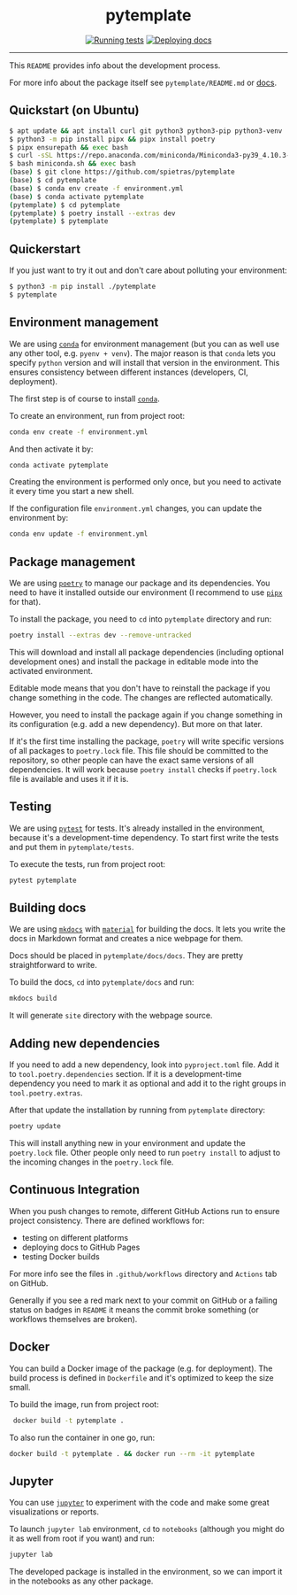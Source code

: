 <h1 align="center">pytemplate</h1>

<div align="center">

[![Running tests](https://github.com/spietras/pytemplate/actions/workflows/test.yml/badge.svg)](https://github.com/spietras/pytemplate/actions/workflows/test.yml)
[![Deploying docs](https://github.com/spietras/pytemplate/actions/workflows/docs.yml/badge.svg)](https://github.com/spietras/pytemplate/actions/workflows/docs.yml)

</div>

---

This `README` provides info about the development process.

For more info about the package itself see `pytemplate/README.md` or [docs](https://spietras.github.io/pytemplate).

## Quickstart (on Ubuntu)

```sh
$ apt update && apt install curl git python3 python3-pip python3-venv
$ python3 -m pip install pipx && pipx install poetry
$ pipx ensurepath && exec bash
$ curl -sSL https://repo.anaconda.com/miniconda/Miniconda3-py39_4.10.3-Linux-x86_64.sh -o miniconda.sh
$ bash miniconda.sh && exec bash
(base) $ git clone https://github.com/spietras/pytemplate
(base) $ cd pytemplate
(base) $ conda env create -f environment.yml
(base) $ conda activate pytemplate
(pytemplate) $ cd pytemplate
(pytemplate) $ poetry install --extras dev
(pytemplate) $ pytemplate
```

## Quickerstart

If you just want to try it out and don't care about polluting your environment:

```sh
$ python3 -m pip install ./pytemplate
$ pytemplate
```

## Environment management

We are using [`conda`](https://conda.io) for environment management (but you can as well use any other tool, e.g. `pyenv + venv`).
The major reason is that `conda` lets you specify `python` version and will install that version in the environment.
This ensures consistency between different instances (developers, CI, deployment).

The first step is of course to install [`conda`](https://conda.io).

To create an environment, run from project root:

```sh
conda env create -f environment.yml
```

And then activate it by:

```sh
conda activate pytemplate
```

Creating the environment is performed only once, but you need to activate it every time you start a new shell.

If the configuration file `environment.yml` changes, you can update the environment by:

```sh
conda env update -f environment.yml
```

## Package management

We are using [`poetry`](https://python-poetry.org) to manage our package and its dependencies.
You need to have it installed outside our environment (I recommend to use [`pipx`](https://pipxproject.github.io/pipx) for that).

To install the package, you need to `cd` into `pytemplate` directory and run:

```sh
poetry install --extras dev --remove-untracked
```

This will download and install all package dependencies (including optional development ones) and install the package in editable mode into the activated environment.

Editable mode means that you don't have to reinstall the package if you change something in the code.
The changes are reflected automatically.

However, you need to install the package again if you change something in its configuration (e.g. add a new dependency).
But more on that later.

If it's the first time installing the package, `poetry` will write specific versions of all packages to `poetry.lock` file.
This file should be committed to the repository, so other people can have the exact same versions of all dependencies.
It will work because `poetry install` checks if `poetry.lock` file is available and uses it if it is.

## Testing

We are using [`pytest`](https://pytest.org) for tests.
It's already installed in the environment, because it's a development-time dependency.
To start first write the tests and put them in `pytemplate/tests`.

To execute the tests, run from project root:

```sh
pytest pytemplate
```

## Building docs

We are using [`mkdocs`](https://www.mkdocs.org) with [`material`](https://squidfunk.github.io/mkdocs-material) for building the docs.
It lets you write the docs in Markdown format and creates a nice webpage for them.

Docs should be placed in `pytemplate/docs/docs`.
They are pretty straightforward to write.

To build the docs, `cd` into `pytemplate/docs` and run:

```sh
mkdocs build
```

It will generate `site` directory with the webpage source.

## Adding new dependencies

If you need to add a new dependency, look into `pyproject.toml` file.
Add it to `tool.poetry.dependencies` section.
If it is a development-time dependency you need to mark it as optional and add it to the right groups in `tool.poetry.extras`.

After that update the installation by running from `pytemplate` directory:

```sh
poetry update
```

This will install anything new in your environment and update the `poetry.lock` file.
Other people only need to run `poetry install` to adjust to the incoming changes in the `poetry.lock` file.

## Continuous Integration

When you push changes to remote, different GitHub Actions run to ensure project consistency.
There are defined workflows for:

- testing on different platforms
- deploying docs to GitHub Pages
- testing Docker builds

For more info see the files in `.github/workflows` directory and `Actions` tab on GitHub.

Generally if you see a red mark next to your commit on GitHub or a failing status on badges in `README` it means the commit broke something (or workflows themselves are broken).



## Docker

You can build a Docker image of the package (e.g. for deployment).
The build process is defined in `Dockerfile` and it's optimized to keep the size small.

To build the image, run from project root:

```sh
 docker build -t pytemplate .
```

To also run the container in one go, run:

```sh
docker build -t pytemplate . && docker run --rm -it pytemplate
```

## Jupyter

You can use [`jupyter`](https://jupyter.org) to experiment with the code and make some great visualizations or reports.

To launch `jupyter lab` environment, `cd` to `notebooks` (although you might do it as well from root if you want) and run:

```sh
jupyter lab
```

The developed package is installed in the environment, so we can import it in the notebooks as any other package.
